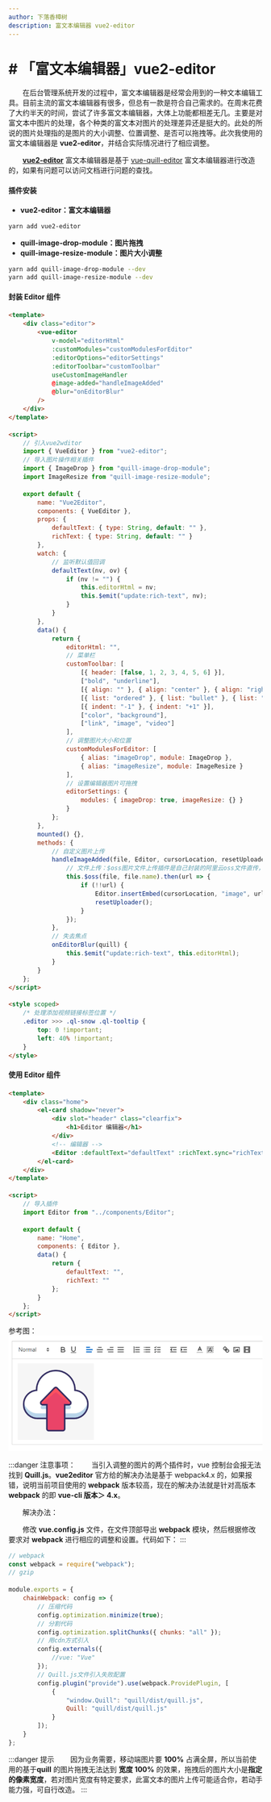```yaml
---
author: 下落香樟树
description: 富文本编辑器 vue2-editor
---
```


# # 「富文本编辑器」vue2-editor

&emsp;&emsp;在后台管理系统开发的过程中，富文本编辑器是经常会用到的一种文本编辑工具。目前主流的富文本编辑器有很多，但总有一款是符合自己需求的。在周末花费了大约半天的时间，尝试了许多富文本编辑器，大体上功能都相差无几。主要是对富文本中图片的处理，各个种类的富文本对图片的处理差异还是挺大的。此处的所说的图片处理指的是图片的大小调整、位置调整、是否可以拖拽等。此次我使用的富文本编辑器是 **vue2-editor**，并结合实际情况进行了相应调整。

&emsp;&emsp;**[vue2-editor](https://www.vue2editor.com/)** 富文本编辑器是基于 [vue-quill-editor](https://github.surmon.me/vue-quill-editor/) 富文本编辑器进行改造的，如果有问题可以访问文档进行问题的查找。

#### 插件安装

-   **vue2-editor：富文本编辑器**

```bash title="代码示例"
yarn add vue2-editor
```

-   **quill-image-drop-module：图片拖拽**
-   **quill-image-resize-module：图片大小调整**

```bash title="代码示例"
yarn add quill-image-drop-module --dev
yarn add quill-image-resize-module --dev
```

#### 封装 Editor 组件

```html title="代码示例"
<template>
	<div class="editor">
		<vue-editor
			v-model="editorHtml"
			:customModules="customModulesForEditor"
			:editorOptions="editorSettings"
			:editorToolbar="customToolbar"
			useCustomImageHandler
			@image-added="handleImageAdded"
			@blur="onEditorBlur"
		/>
	</div>
</template>

<script>
	// 引入vue2wditor
	import { VueEditor } from "vue2-editor";
	// 导入图片操作相关插件
	import { ImageDrop } from "quill-image-drop-module";
	import ImageResize from "quill-image-resize-module";

	export default {
		name: "Vue2Editor",
		components: { VueEditor },
		props: {
			defaultText: { type: String, default: "" },
			richText: { type: String, default: "" }
		},
		watch: {
			// 监听默认值回调
			defaultText(nv, ov) {
				if (nv != "") {
					this.editorHtml = nv;
					this.$emit("update:rich-text", nv);
				}
			}
		},
		data() {
			return {
				editorHtml: "",
				// 菜单栏
				customToolbar: [
					[{ header: [false, 1, 2, 3, 4, 5, 6] }],
					["bold", "underline"],
					[{ align: "" }, { align: "center" }, { align: "right" }, { align: "justify" }],
					[{ list: "ordered" }, { list: "bullet" }, { list: "check" }],
					[{ indent: "-1" }, { indent: "+1" }],
					["color", "background"],
					["link", "image", "video"]
				],
				// 调整图片大小和位置
				customModulesForEditor: [
					{ alias: "imageDrop", module: ImageDrop },
					{ alias: "imageResize", module: ImageResize }
				],
				// 设置编辑器图片可拖拽
				editorSettings: {
					modules: { imageDrop: true, imageResize: {} }
				}
			};
		},
		mounted() {},
		methods: {
			// 自定义图片上传
			handleImageAdded(file, Editor, cursorLocation, resetUploader) {
				// 文件上传：$oss图片文件上传插件是自己封装的阿里云oss文件直传，此处代码自定义
				this.$oss(file, file.name).then(url => {
					if (!!url) {
						Editor.insertEmbed(cursorLocation, "image", url);
						resetUploader();
					}
				});
			},
			// 失去焦点
			onEditorBlur(quill) {
				this.$emit("update:rich-text", this.editorHtml);
			}
		}
	};
</script>

<style scoped>
	/* 处理添加视频链接标签位置 */
	.editor >>> .ql-snow .ql-tooltip {
		top: 0 !important;
		left: 40% !important;
	}
</style>
```

#### 使用 Editor 组件

```html title="代码示例"
<template>
	<div class="home">
		<el-card shadow="never">
			<div slot="header" class="clearfix">
				<h1>Editor 编辑器</h1>
			</div>
			<!-- 编辑器 -->
			<Editor :defaultText="defaultText" :richText.sync="richText" />
		</el-card>
	</div>
</template>

<script>
	// 导入插件
	import Editor from "../components/Editor";

	export default {
		name: "Home",
		components: { Editor },
		data() {
			return {
				defaultText: "",
				richText: ""
			};
		}
	};
</script>
```

参考图：
![editor.png](./img/2-1.png)

:::danger 注意事项：
&emsp;&emsp;当引入调整的图片的两个插件时，vue 控制台会报无法找到 **Quill.js**。**vue2editor** 官方给的解决办法是基于 webpack4.x 的，如果报错，说明当前项目使用的 **webpack** 版本较高，现在的解决办法就是针对高版本 **webpack** 的即 **vue-cli 版本＞ 4.x**。

&emsp;&emsp;解决办法：

&emsp;&emsp;修改 **vue.config.js** 文件，在文件顶部导出 **webpack** 模块，然后根据修改要求对 **webpack** 进行相应的调整和设置。代码如下：
:::

```js title="代码示例"
// webpack
const webpack = require("webpack");
// gzip

module.exports = {
	chainWebpack: config => {
		// 压缩代码
		config.optimization.minimize(true);
		// 分割代码
		config.optimization.splitChunks({ chunks: "all" });
		// 用cdn方式引入
		config.externals({
			//vue: "Vue"
		});
		// Quill.js文件引入失败配置
		config.plugin("provide").use(webpack.ProvidePlugin, [
			{
				"window.Quill": "quill/dist/quill.js",
				Quill: "quill/dist/quill.js"
			}
		]);
	}
};
```

:::danger 提示
&emsp;&emsp;因为业务需要，移动端图片要 **100%** 占满全屏，所以当前使用的基于**quill** 的图片拖拽无法达到 **宽度 100%** 的效果，拖拽后的图片大小是**指定的像素宽度**，若对图片宽度有特定要求，此富文本的图片上传可能适合你，若动手能力强，可自行改造。
:::
